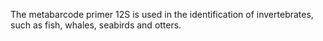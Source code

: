 The metabarcode primer 12S is used in the identification of invertebrates, such as fish, whales, seabirds and otters.
